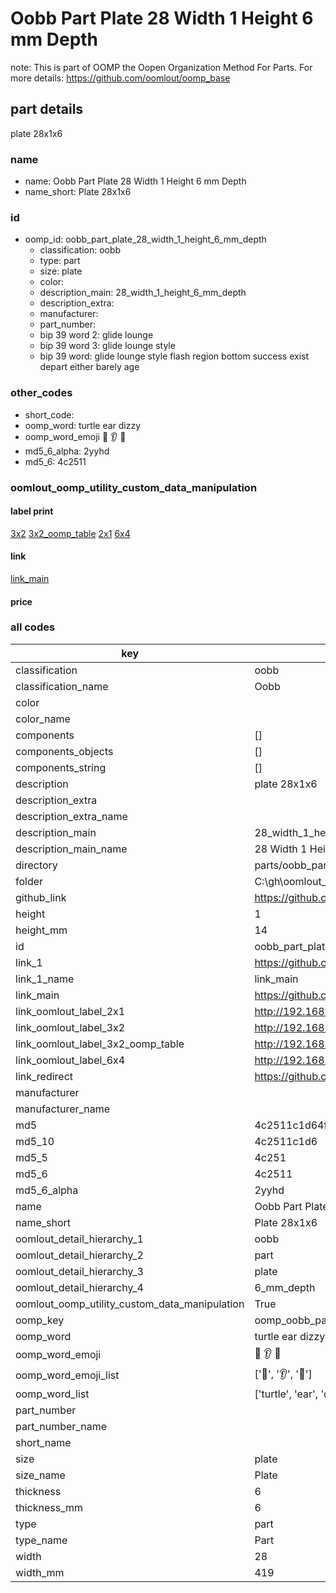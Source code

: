 # Oobb Part Plate 28 Width 1 Height 6 mm Depth  

note: This is part of OOMP the Oopen Organization Method For Parts. For more details: https://github.com/oomlout/oomp_base

##  part details
  



plate 28x1x6



### name
* name: Oobb Part Plate 28 Width 1 Height 6 mm Depth
* name_short: Plate 28x1x6 
### id
* oomp_id: oobb_part_plate_28_width_1_height_6_mm_depth
  * classification: oobb
  * type: part
  * size: plate
  * color: 
  * description_main: 28_width_1_height_6_mm_depth
  * description_extra: 
  * manufacturer: 
  * part_number: 
  * bip 39 word 2: glide lounge
  * bip 39 word 3: glide lounge style
  * bip 39 word: glide lounge style flash region bottom success exist depart either barely age

### other_codes
* short_code: 
* oomp_word: turtle ear dizzy
* oomp_word_emoji :turtle: :ear: :dizzy:
* md5_6_alpha: 2yyhd
* md5_6: 4c2511






### oomlout_oomp_utility_custom_data_manipulation
#### label print
[3x2](http://192.168.1.245:1112/?label=oomp%202yyhd)
[3x2_oomp_table](http://192.168.1.108:1112/?label=oomp%202yyhd)
[2x1](http://192.168.1.242:1112/?label=oomp%202yyhd)
[6x4](http://192.168.1.55:1112/?label=oomp%202yyhd)    

#### link

[link_main](https://github.com/oomlout/oomlout_oobb_version_4_generated_parts/tree/main/navigation_oomp/oobb/part/plate/28_width_1_height_6_mm_depth/part)                              

#### price







### all codes 
| key | value |  
| --- | --- |  
| classification | oobb |  
| classification_name | Oobb |  
| color |  |  
| color_name |  |  
| components | [] |  
| components_objects | [] |  
| components_string | [] |  
| description | plate 28x1x6 |  
| description_extra |  |  
| description_extra_name |  |  
| description_main | 28_width_1_height_6_mm_depth |  
| description_main_name | 28 Width 1 Height 6 mm Depth |  
| directory | parts/oobb_part_plate_28_width_1_height_6_mm_depth |  
| folder | C:\gh\oomlout_oobb_version_4_generated_parts\parts\oobb_part_plate_28_width_1_height_6_mm_depth |  
| github_link | https://github.com/oomlout/oomlout_oomp_part_src/tree/main/parts/oobb_part_plate_28_width_1_height_6_mm_depth |  
| height | 1 |  
| height_mm | 14 |  
| id | oobb_part_plate_28_width_1_height_6_mm_depth |  
| link_1 | https://github.com/oomlout/oomlout_oobb_version_4_generated_parts/tree/main/navigation_oomp/oobb/part/plate/28_width_1_height_6_mm_depth/part |  
| link_1_name | link_main |  
| link_main | https://github.com/oomlout/oomlout_oobb_version_4_generated_parts/tree/main/navigation_oomp/oobb/part/plate/28_width_1_height_6_mm_depth/part |  
| link_oomlout_label_2x1 | http://192.168.1.242:1112/?label=oomp%202yyhd |  
| link_oomlout_label_3x2 | http://192.168.1.245:1112/?label=oomp%202yyhd |  
| link_oomlout_label_3x2_oomp_table | http://192.168.1.108:1112/?label=oomp%202yyhd |  
| link_oomlout_label_6x4 | http://192.168.1.55:1112/?label=oomp%202yyhd |  
| link_redirect | https://github.com/oomlout/oomlout_oobb_version_4_generated_parts/tree/main/parts/oobb_plate_28_01_06 |  
| manufacturer |  |  
| manufacturer_name |  |  
| md5 | 4c2511c1d64fdb08695a4587afa11318 |  
| md5_10 | 4c2511c1d6 |  
| md5_5 | 4c251 |  
| md5_6 | 4c2511 |  
| md5_6_alpha | 2yyhd |  
| name | Oobb Part Plate 28 Width 1 Height 6 mm Depth |  
| name_short | Plate 28x1x6  |  
| oomlout_detail_hierarchy_1 | oobb |  
| oomlout_detail_hierarchy_2 | part |  
| oomlout_detail_hierarchy_3 | plate |  
| oomlout_detail_hierarchy_4 | 6_mm_depth |  
| oomlout_oomp_utility_custom_data_manipulation | True |  
| oomp_key | oomp_oobb_part_plate_28_width_1_height_6_mm_depth |  
| oomp_word | turtle ear dizzy |  
| oomp_word_emoji | :turtle: :ear: :dizzy: |  
| oomp_word_emoji_list | [':turtle:', ':ear:', ':dizzy:'] |  
| oomp_word_list | ['turtle', 'ear', 'dizzy'] |  
| part_number |  |  
| part_number_name |  |  
| short_name |  |  
| size | plate |  
| size_name | Plate |  
| thickness | 6 |  
| thickness_mm | 6 |  
| type | part |  
| type_name | Part |  
| width | 28 |  
| width_mm | 419 |  
